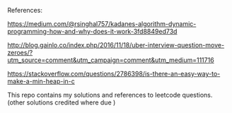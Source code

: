 References:

https://medium.com/@rsinghal757/kadanes-algorithm-dynamic-programming-how-and-why-does-it-work-3fd8849ed73d


http://blog.gainlo.co/index.php/2016/11/18/uber-interview-question-move-zeroes/?utm_source=comment&utm_campaign=comment&utm_medium=111716

https://stackoverflow.com/questions/2786398/is-there-an-easy-way-to-make-a-min-heap-in-c

This repo contains my solutions and references to leetcode questions. (other solutions credited where due ) 

